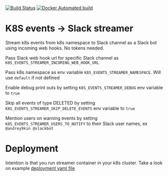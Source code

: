 [![Build Status](https://api.travis-ci.org/Andrey9kin/k8s-events-to-slack-streamer.svg?branch=master)](https://travis-ci.org/Andrey9kin/k8s-events-to-slack-streamer)
[![Docker Automated build](https://img.shields.io/docker/automated/andrey9kin/k8s-events-to-slack-streamer.svg)](https://hub.docker.com/r/andrey9kin/k8s-events-to-slack-streamer)

# K8S events -> Slack streamer

Stream k8s events from k8s namespace to Slack channel as a Slack bot using incoming web hooks. No tokens needed.
 
Pass Slack web hook url for specific Slack channel as `K8S_EVENTS_STREAMER_INCOMING_WEB_HOOK_URL`

Pass k8s namespace as env variable `K8S_EVENTS_STREAMER_NAMESPACE`. Will use `default` if not defined

Enable debug print outs by setting `K8S_EVENTS_STREAMER_DEBUG` env variable to `true`

Skip all events of type DELETED by setting `K8S_EVENTS_STREAMER_SKIP_DELETE_EVENTS` env variable to `true`

Mention users on warning events by setting `K8S_EVENTS_STREAMER_USERS_TO_NOTIFY` to their Slack user names, ex `@andrey9kin @slackbot`

# Deployment

Intention is that you run streamer container in your k8s cluster. Take a look on example [deployment yaml file](k8s-events-to-slack-streamer.yaml)
